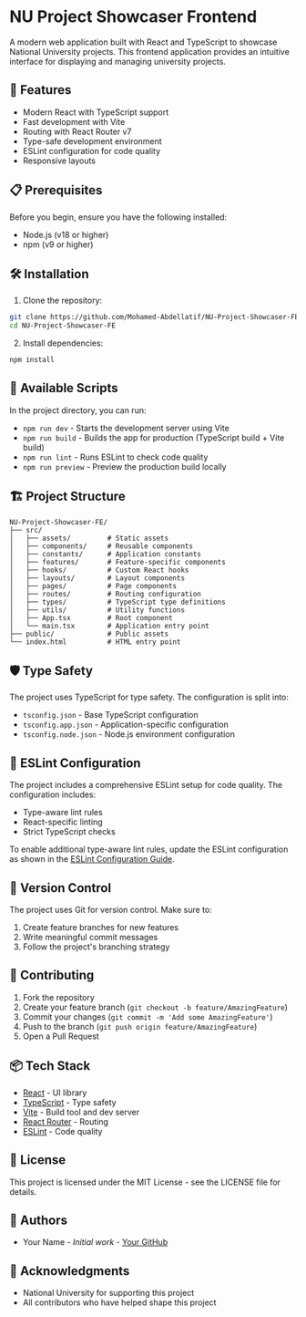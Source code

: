 # NU Project Showcaser Frontend

A modern web application built with React and TypeScript to showcase National University projects. This frontend application provides an intuitive interface for displaying and managing university projects.

## 🚀 Features

- Modern React with TypeScript support
- Fast development with Vite
- Routing with React Router v7
- Type-safe development environment
- ESLint configuration for code quality
- Responsive layouts

## 📋 Prerequisites

Before you begin, ensure you have the following installed:
- Node.js (v18 or higher)
- npm (v9 or higher)

## 🛠️ Installation

1. Clone the repository:
```bash
git clone https://github.com/Mohamed-Abdellatif/NU-Project-Showcaser-FE.git
cd NU-Project-Showcaser-FE
```

2. Install dependencies:
```bash
npm install
```

## 🔧 Available Scripts

In the project directory, you can run:

- `npm run dev` - Starts the development server using Vite
- `npm run build` - Builds the app for production (TypeScript build + Vite build)
- `npm run lint` - Runs ESLint to check code quality
- `npm run preview` - Preview the production build locally

## 🏗️ Project Structure

```
NU-Project-Showcaser-FE/
├── src/
│   ├── assets/         # Static assets
│   ├── components/     # Reusable components
│   ├── constants/      # Application constants
│   ├── features/       # Feature-specific components
│   ├── hooks/          # Custom React hooks
│   ├── layouts/        # Layout components
│   ├── pages/          # Page components
│   ├── routes/         # Routing configuration
│   ├── types/          # TypeScript type definitions
│   ├── utils/          # Utility functions
│   ├── App.tsx         # Root component
│   └── main.tsx        # Application entry point
├── public/             # Public assets
└── index.html          # HTML entry point
```

## 🛡️ Type Safety

The project uses TypeScript for type safety. The configuration is split into:
- `tsconfig.json` - Base TypeScript configuration
- `tsconfig.app.json` - Application-specific configuration
- `tsconfig.node.json` - Node.js environment configuration

## 📝 ESLint Configuration

The project includes a comprehensive ESLint setup for code quality. The configuration includes:
- Type-aware lint rules
- React-specific linting
- Strict TypeScript checks

To enable additional type-aware lint rules, update the ESLint configuration as shown in the [ESLint Configuration Guide](https://eslint.org/docs/latest/use/configure/).

## 🔄 Version Control

The project uses Git for version control. Make sure to:
1. Create feature branches for new features
2. Write meaningful commit messages
3. Follow the project's branching strategy

## 🤝 Contributing

1. Fork the repository
2. Create your feature branch (`git checkout -b feature/AmazingFeature`)
3. Commit your changes (`git commit -m 'Add some AmazingFeature'`)
4. Push to the branch (`git push origin feature/AmazingFeature`)
5. Open a Pull Request

## 📦 Tech Stack

- [React](https://react.dev/) - UI library
- [TypeScript](https://www.typescriptlang.org/) - Type safety
- [Vite](https://vitejs.dev/) - Build tool and dev server
- [React Router](https://reactrouter.com/) - Routing
- [ESLint](https://eslint.org/) - Code quality

## 📄 License

This project is licensed under the MIT License - see the LICENSE file for details.

## 👥 Authors

- Your Name - *Initial work* - [Your GitHub](https://github.com/your-username)

## 🙏 Acknowledgments

- National University for supporting this project
- All contributors who have helped shape this project